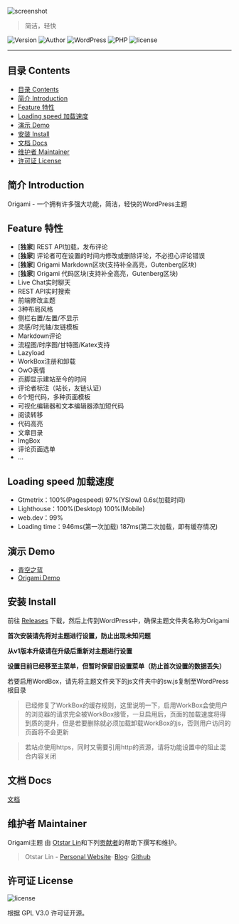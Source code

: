 ![screenshot](https://raw.githubusercontent.com/syfxlin/origami/master/screenshot.png)

> 简洁，轻快

![Version](https://img.shields.io/github/release/syfxlin/origami.svg?label=Version&style=flat-square) ![Author](https://img.shields.io/badge/Author-Otstar%20Lin-blue.svg?style=flat-square) ![WordPress](https://img.shields.io/badge/WordPress-5.0%2B-orange.svg?style=flat-square) ![PHP](https://img.shields.io/badge/php-7.0%2B-green.svg?style=flat-square) ![license](https://img.shields.io/badge/license-GPL%20v3-orange.svg?style=flat-square)

------

## 目录 Contents

- [目录 Contents](#%e7%9b%ae%e5%bd%95-contents)
- [简介 Introduction](#%e7%ae%80%e4%bb%8b-introduction)
- [Feature 特性](#feature-%e7%89%b9%e6%80%a7)
- [Loading speed 加载速度](#loading-speed-%e5%8a%a0%e8%bd%bd%e9%80%9f%e5%ba%a6)
- [演示 Demo](#%e6%bc%94%e7%a4%ba-demo)
- [安装 Install](#%e5%ae%89%e8%a3%85-install)
- [文档 Docs](#%e6%96%87%e6%a1%a3-docs)
- [维护者 Maintainer](#%e7%bb%b4%e6%8a%a4%e8%80%85-maintainer)
- [许可证 License](#%e8%ae%b8%e5%8f%af%e8%af%81-license)

## 简介 Introduction

Origami - 一个拥有许多强大功能，简洁，轻快的WordPress主题

## Feature 特性
- [**独家**] REST API加载，发布评论
- [**独家**] 评论者可在设置的时间内修改或删除评论，不必担心评论错误
- [**独家**] Origami Markdown区块(支持补全高亮，Gutenberg区块)
- [**独家**] Origami 代码区块(支持补全高亮，Gutenberg区块)
- Live Chat实时聊天
- REST API实时搜索
- 前端修改主题
- 3种布局风格
- 侧栏右置/左置/不显示
- 灵感/时光轴/友链模板
- Markdown评论
- 流程图/时序图/甘特图/Katex支持
- Lazyload
- WorkBox注册和卸载
- OwO表情
- 页脚显示建站至今的时间
- 评论者标注（站长，友链认证）
- 6个短代码，多种页面模板
- 可视化编辑器和文本编辑器添加短代码
- 阅读转移
- 代码高亮
- 文章目录
- ImgBox
- 评论页面选单
- …

## Loading speed 加载速度

- Gtmetrix：100%(Pagespeed) 97%(YSlow) 0.6s(加载时间)
- Lighthouse：100%(Desktop) 100%(Mobile)
- web.dev：99%
- Loading time：946ms(第一次加载) 187ms(第二次加载，即有缓存情况)

## 演示 Demo

- [青空之蓝](https://blog.ixk.me)
- [Origami Demo](https://origami.ixk.me)

## 安装 Install

前往 [Releases](https://github.com/syfxlin/origami/releases) 下载，然后上传到WordPress中，确保主题文件夹名称为Origami

**首次安装请先将对主题进行设置，防止出现未知问题**

**从v1版本升级请在升级后重新对主题进行设置**

**设置目前已经移至主菜单，但暂时保留旧设置菜单（防止首次设置的数据丢失）**

若要启用WordBox，请先将主题文件夹下的js文件夹中的sw.js复制至WordPress根目录

> 已经修复了WorkBox的缓存规则，这里说明一下，启用WorkBox会使用户的浏览器的请求完全被WorkBox接管，一旦启用后，页面的加载速度将得到质的提升，但是若要删除就必须加载卸载WorkBox的js，否则用户访问的页面将不会更新

> 若站点使用https，同时又需要引用http的资源，请将功能设置中的阻止混合内容关闭

## 文档 Docs

[文档](https://doc.ixk.me/origami/)

## 维护者 Maintainer

Origami主题 由 [Otstar Lin](https://ixk.me)和下列[贡献者](https://github.com/syfxlin/origami/graphs/contributors)的帮助下撰写和维护。

> Otstar Lin - [Personal Website](https://ixk.me)· [Blog](https://blog.ixk.me)· [Github](https://github.com/syfxlin)

## 许可证 License

![license](https://img.shields.io/badge/license-GPL%20v3-orange.svg?style=flat-square)

根据 GPL V3.0 许可证开源。

